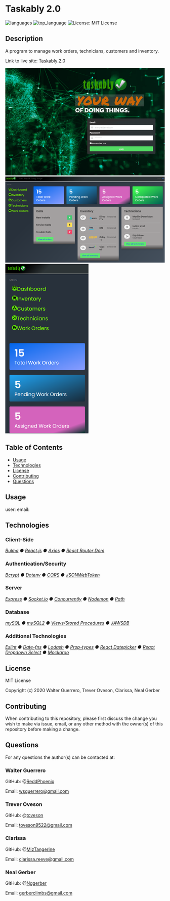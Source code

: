 # Taskably 2.0

![languages](https://img.shields.io/github/languages/count/ReddPhoenix/taskably-2.0) ![top_language](https://img.shields.io/github/languages/top/ReddPhoenix/taskably-2.0)
![License: MIT License](https://img.shields.io/badge/License-MIT%20License-purple.svg)

## Description

A program to manage work orders, technicians, customers and inventory.

Link to live site: [Taskably 2.0](https://arcane-sands-96523.herokuapp.com/)

![Landing Page](https://github.com/ReddPhoenix/taskably-2.0/blob/main/frontend/src/assets/Taskably2_LandingPage.png)
![Dashboard](https://github.com/ReddPhoenix/taskably-2.0/blob/main/frontend/src/assets/Screenshot.png) ![Mobile](https://github.com/ReddPhoenix/taskably-2.0/blob/main/frontend/src/assets/ScreenshotMobile.png)

## Table of Contents

* [Usage](#usage)
* [Technologies](#technologies)
* [License](#license)
* [Contributing](#contributing)
* [Questions](#questions)

## Usage

user: email:

## Technologies

### Client-Side

*[Bulma](#https://bulma.io/) ● [React.js](#https://reactjs.org/) ● [Axios](#https://github.com/axios/axios) ● [React Router Dom](#https://reactrouter.com/web/guides/quick-start)*

### Authentication/Security

*[Bcrypt](#https://github.com/kelektiv/node.bcrypt.js#readme) ● [Dotenv](#https://github.com/motdotla/dotenv#readme) ● [CORS](#https://github.com/expressjs/cors#readme) ● [JSONWebToken](#https://github.com/auth0/node-jsonwebtoken#readme)*

### Server

*[Express](#http://expressjs.com/) ● [Socket.io](#https://github.com/socketio/socket.io#readme) ● [Concurrently](#https://github.com/kimmobrunfeldt/concurrently#readme) ● [Nodemon](#https://www.npmjs.com/package/nodemon) ● [Path](#https://www.npmjs.com/package/path)*

### Database

*[mySQL](#https://www.npmjs.com/package/mysql) ● [mySQL2](#https://github.com/sidorares/node-mysql2#readme) ● [Views/Stored Procedures](#https://www.mysqltutorial.org/mysql-stored-procedure-tutorial.aspx) ● [JAWSDB](#https://elements.heroku.com/addons/jawsdb)*

### Additional Technologies

*[Eslint](#https://eslint.org/) ● [Date-fns](#https://github.com/date-fns/date-fns#readme) ● [Lodash](3https://lodash.com/) ● [Prop-types](#https://www.npmjs.com/package/prop-types) ● [React Datepicker](#https://github.com/Hacker0x01/react-datepicker) ● [React Dropdown Select](#https://github.com/sanusart/react-dropdown-select#readme) ● [Mockaroo](#https://www.mockaroo.com/)*

## License

MIT License

Copyright (c) 2020 Walter Guerrero, Trever Oveson, Clarissa, Neal Gerber

## Contributing

When contributing to this repository, please first discuss the change you wish to make via issue, email, or any other method with the owner(s) of this repository before making a change.

## Questions

For any questions the author(s) can be contacted at:

### Walter Guerrero

GitHub: @[ReddPhoenix](https://github.com/ReddPhoenix)

Email: wsguerrero@gmail.com

### Trever Oveson

GitHub: @[toveson](https://github.com/toveson)

Email: toveson9522@gmail.com

### Clarissa

GitHub: @[MizTangerine](https://github.com/MizTangerine)

Email: clarissa.reeve@gmail.com

### Neal Gerber

GitHub: @[Nggerber](https://github.com/Nggerber)

Email: gerberclimbs@gmail.com

